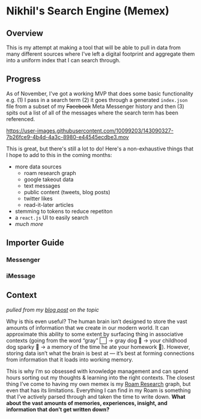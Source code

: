 # Nikhil's Search Engine (Memex)

## Overview
This is my attempt at making a tool that will be able to pull in data from many different sources where I've left a digital footprint and aggregate them into a uniform index that I can search through.

## Progress
As of November, I've got a working MVP that does some basic functionality e.g. (1) I pass in a search term (2) it goes through a generated `index.json` file from a subset of my ~~Facebook~~ Meta Messenger history and then (3) spits out a list of all of the messages where the search term has been referenced.

https://user-images.githubusercontent.com/10099203/143090327-7b26fce9-4b4d-4a3c-8980-e44545ecdbe3.mov

This is great, but there's still a lot to do! Here's a non-exhaustive things that I hope to add to this in the coming months:
* more data sources
  * roam research graph
  * google takeout data
  * text messages
  * public content (tweets, blog posts)
  * twitter likes
  * read-it-later articles
* stemming to tokens to reduce repetiton
* a `react.js` UI to easily search
* *much more*

## Importer Guide

### Messenger

### iMessage

## Context
*pulled from my [blog post](https://nikhilthota.com/writing/memex/) on the topic*

Why is this even useful? The human brain isn’t designed to store the vast amounts of information that we create in our modern world. It can approximate this ability to some extent by surfacing thing in associative contexts (going from the word “gray” ⬜️ -> gray dog 🐩 -> your childhood dog sparky 🥺 -> a memory of the time he ate your homework 🧾). However, storing data isn’t what the brain is best at — it’s best at forming connections from information that it loads into working memory.

This is why I’m so obsessed with knowledge management and can spend hours sorting out my thoughts & learning into the right contexts. The closest thing I’ve come to having my own memex is my [Roam Research](https://roamresearch.com/) graph, but even that has its limitations. Everything I can find in my Roam is something that I’ve actively parsed through and taken the time to write down. **What about the vast amounts of memories, experiences, insight, and information that don’t get written down?**

